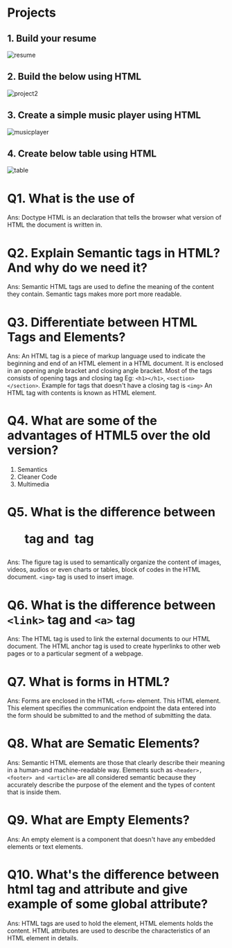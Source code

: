 # Projects

## 1. Build your resume

![resume](https://github.com/shon-developer/html_Assignment_Submission/assets/119747143/ff8b5e76-92d9-4c58-9ca2-ca4a85eecbcc)

## 2. Build the below using HTML

![project2](https://github.com/shon-developer/html_Assignment_Submission/assets/119747143/3a50f61f-f4b6-48a7-8cea-57e3d5a92669)

## 3. Create a simple music player using HTML

![musicplayer](https://github.com/shon-developer/html_Assignment_Submission/assets/119747143/c0768399-a422-4804-a83a-a3bbc7f0c958)

## 4. Create below table using HTML

![table](https://github.com/shon-developer/html_Assignment_Submission/assets/119747143/71042250-fe34-4ef5-a635-f919c68a7012)

# Q1. What is the use of <DOCTYPE html/>

Ans: Doctype HTML is an declaration that tells the browser what version of HTML the document is written in.

# Q2. Explain Semantic tags in HTML? And why do we need it?

Ans: Semantic HTML tags are used to define the meaning of the content they contain. Semantic tags makes more port more readable.

# Q3. Differentiate between HTML Tags and Elements?

Ans: An HTML tag is a piece of markup language used to indicate the beginning and end of an HTML element in a HTML document. It is enclosed in an opening angle bracket and closing angle bracket. Most of the tags consists of opening tags and closing tag Eg: `<h1></h1>`, `<section></section>`. Example for tags that doesn't have a closing tag is `<img>`
An HTML tag with contents is known as HTML element.

# Q4. What are some of the advantages of HTML5 over the old version?

1. Semantics
2. Cleaner Code
3. Multimedia

# Q5. What is the difference between <figure> tag and <img> tag

Ans: The figure tag is used to semantically organize the content of images, videos, audios or even charts or tables, block of codes in the HTML document. `<img>` tag is used to insert image.

# Q6. What is the difference between `<link>` tag and `<a>` tag

Ans: The HTML <link> tag is used to link the external documents to our HTML document. The HTML <a> anchor tag is used to create hyperlinks to other web pages or to a particular segment of a webpage.

# Q7. What is forms in HTML?

Ans: Forms are enclosed in the HTML `<form>` element. This HTML element. This element specifies the communication endpoint the data entered into the form should be submitted to and the method of submitting the data.

# Q8. What are Sematic Elements?

Ans: Semantic HTML elements are those that clearly describe their meaning in a human-and machine-readable way. Elements such as `<header>, <footer> and <article>` are all considered semantic because they accurately describe the purpose of the element and the types of content that is inside them.

# Q9. What are Empty Elements?

Ans: An empty element is a component that doesn't have any embedded elements or text elements.

# Q10. What's the difference between html tag and attribute and give example of some global attribute?

Ans: HTML tags are used to hold the element, HTML elements holds the content. HTML attributes are used to describe the characteristics of an HTML element in details.
